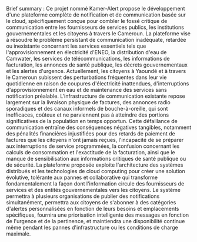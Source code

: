 Brief summary :
Ce projet nommé Kamer-Alert  propose le développement d'une plateforme complète de notification et de communication basée sur le cloud, spécifiquement conçue pour combler le fossé critique de communication entre les fournisseurs de services publics, les institutions gouvernementales et les citoyens à travers le Cameroun. La plateforme vise à résoudre le problème persistant de communication inadéquate, retardée ou inexistante concernant les services essentiels tels que l'approvisionnement en électricité d'ENEO, la distribution d'eau de Camwater, les services de télécommunications, les informations de facturation, les annonces de santé publique, les décrets gouvernementaux et les alertes d'urgence.
Actuellement, les citoyens à Yaoundé et à travers le Cameroun subissent des perturbations fréquentes dans leur vie quotidienne en raison de coupures d'électricité inattendues, d'interruptions d'approvisionnement en eau et de maintenance des services sans notification préalable. L'infrastructure de communication existante repose largement sur la livraison physique de factures, des annonces radio sporadiques et des canaux informels de bouche-à-oreille, qui sont inefficaces, coûteux et ne parviennent pas à atteindre des portions significatives de la population en temps opportun. Cette défaillance de communication entraîne des conséquences négatives tangibles, notamment des pénalités financières injustifiées pour des retards de paiement de factures que les citoyens n'ont jamais reçues, l'incapacité de se préparer aux interruptions de service programmées, la confusion concernant les calculs de consommation et l'exactitude de la facturation, ainsi que le manque de sensibilisation aux informations critiques de santé publique ou de sécurité.
La plateforme proposée exploite l'architecture des systèmes distribués et les technologies de cloud computing pour créer une solution évolutive, tolérante aux pannes et collaborative qui transforme fondamentalement la façon dont l'information circule des fournisseurs de services et des entités gouvernementales vers les citoyens. Le système permettra à plusieurs organisations de publier des notifications simultanément, permettra aux citoyens de s'abonner à des catégories d'alertes personnalisées en fonction de leurs besoins et emplacements spécifiques, fournira une priorisation intelligente des messages en fonction de l'urgence et de la pertinence, et maintiendra une disponibilité continue même pendant les pannes d'infrastructure ou les conditions de charge maximale.

